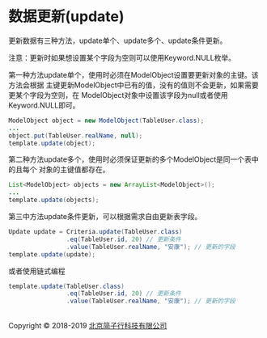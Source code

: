 # 数据更新(update)

更新数据有三种方法，update单个、update多个、update条件更新。

注意：更新时如果想设置某个字段为空则可以使用Keyword.NULL枚举。

第一种方法update单个，使用时必须在ModelObject设置要更新对象的主键。该方法会根据
主键更新ModelObject中已有的值，没有的值则不会更新，如果需要更某个字段为空则，在
ModelObject对象中设置该字段为null或者使用Keyword.NULL即可。

```java
ModelObject object = new ModelObject(TableUser.class);
...
object.put(TableUser.realName, null);
template.update(object);
```

第二种方法update多个，使用时必须保证更新的多个ModelObject是同一个表中的且每个
对象的主键值都存在。

```java
List<ModelObject> objects = new ArrayList<ModelObject>();
...
template.update(objects);
```

第三中方法update条件更新，可以根据需求自由更新表字段。
```java
Update update = Criteria.update(TableUser.class)
                .eq(TableUser.id, 20) // 更新条件
                .value(TableUser.realName, "安康"); // 更新的字段
template.update(update);
```

或者使用链式编程
```java
template.update(TableUser.class)
                .eq(TableUser.id, 20) // 更新条件
                .value(TableUser.realName, "安康"); // 更新的字段
```


## 
Copyright © 2018-2019 [北京简子行科技有限公司](https://www.jianzixing.com.cn)
